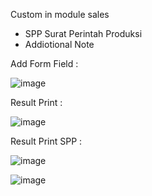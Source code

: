 Custom in module sales
- SPP Surat Perintah Produksi
- Addiotional Note

Add Form Field :

![image](https://user-images.githubusercontent.com/7802565/119314517-084cb980-bc9f-11eb-92d3-d088925908c3.png)


Result Print :


![image](https://user-images.githubusercontent.com/7802565/119314673-33370d80-bc9f-11eb-8584-16bd9a4e85b4.png)

Result Print SPP :

![image](https://user-images.githubusercontent.com/7802565/119318563-af335480-bca3-11eb-8f2c-9dd90c89a86e.png)


![image](https://user-images.githubusercontent.com/7802565/119317639-83fc3580-bca2-11eb-9638-aeddacf4ad71.png)

